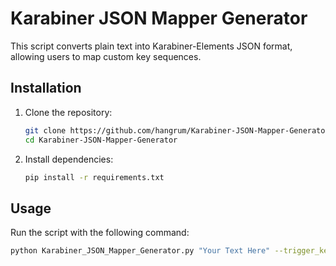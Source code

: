 # Karabiner JSON Mapper Generator

This script converts plain text into Karabiner-Elements JSON format, allowing users to map custom key sequences.

## Installation

1. Clone the repository:

    ```bash
    git clone https://github.com/hangrum/Karabiner-JSON-Mapper-Generator.git
    cd Karabiner-JSON-Mapper-Generator
    ```

2. Install dependencies:

    ```bash
    pip install -r requirements.txt
    ```

## Usage

Run the script with the following command:

```bash
python Karabiner_JSON_Mapper_Generator.py "Your Text Here" --trigger_key f17 --delay 150
```

